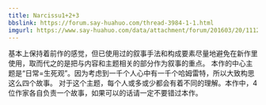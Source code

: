 ```yaml
---
title: Narcissu1+2+3
bbslink: https://forum.say-huahuo.com/thread-3984-1-1.html
imgurl: https://www.say-huahuo.com/data/attachment/forum/201603/20/111242rpw00s5jbbwsss03.jpg
---
```


基本上保持着前作的感觉，但已使用过的叙事手法和构成要素尽量地避免在新作里使用，取而代之的是把与内容和主题相关的部分作为叙事的重点。
     本作的中心主题是“日常=生死观”。因为考虑到一千个人心中有一千个哈姆雷特，所以大致构思这么四个故事。
     对于这个主题，每个人或多或少都会有着不同的理解。本作中，4位作家各自负责一个故事，如果可以的话请一定不要错过本作。<!--more-->
